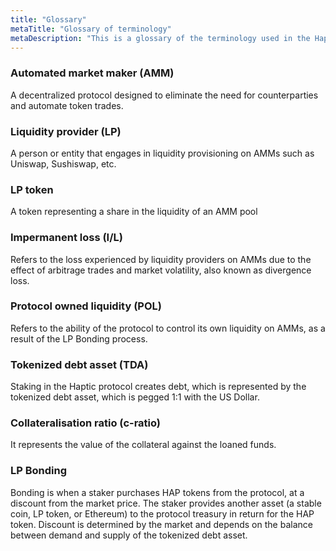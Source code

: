 ```yaml
---
title: "Glossary"
metaTitle: "Glossary of terminology"
metaDescription: "This is a glossary of the terminology used in the Haptic protocol."
---
```


### Automated market maker (AMM)
A decentralized protocol designed to eliminate the need for counterparties and automate token trades.

### Liquidity provider (LP)
A person or entity that engages in liquidity provisioning on AMMs such as Uniswap, Sushiswap, etc.

### LP token 
A token representing a share in the liquidity of an AMM pool

### Impermanent loss (I/L)

Refers to the loss experienced by liquidity providers on AMMs due to the effect of arbitrage trades and market volatility, also known as divergence loss.

### Protocol owned liquidity (POL)
Refers to the ability of the protocol to control its own liquidity on AMMs, as a result of the LP Bonding process.

### Tokenized debt asset (TDA)
Staking in the Haptic protocol creates debt, which is represented by the tokenized debt asset, which is pegged 1:1 with the US Dollar.

### Collateralisation ratio (c-ratio)
It represents the value of the collateral against the loaned funds.

### LP Bonding
Bonding is when a staker purchases HAP tokens from the protocol, at a discount from the market price. The staker provides another asset (a stable coin, LP token, or Ethereum) to the protocol treasury in return for the HAP token. Discount is determined by the market and depends on the balance between demand and supply of the tokenized debt asset.  